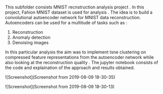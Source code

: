 This subfolder consists MNIST recnstruction analysis project . 
In this project, Fahion MNIST dataset is used for analysis . The idea is to build a convolutional autoencoder network for MNIST data 
reconstruction. Autoencoders can be used for a multitude of tasks such as : 
1) Reconstruction
2) Anomaly detection 
3) Denoising images 

In this particular analysis the aim was to implement tsne clustering on compressed feature representations from the autoencoder network while also looking at the reconstruction quality . 
The jupyter notebook consists of the code and explaination of the approach and results obtained.

![Screenshot](Screenshot from 2019-08-09 18-30-35)

![Screenshot](Screenshot from 2019-08-09 18-30-13)
